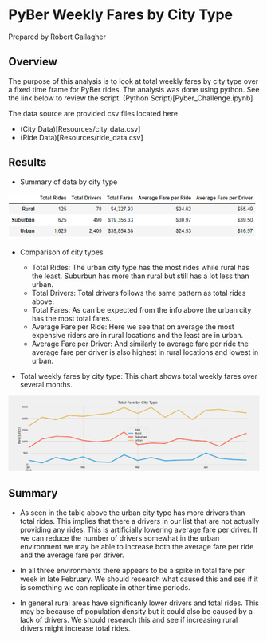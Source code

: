 # PyBer Weekly Fares by City Type
Prepared by Robert Gallagher

## Overview

The purpose of this analysis is to look at total weekly fares by city type over a fixed time frame for PyBer rides.  The analysis was done using python.  See the link below to review the script.
(Python Script)[Pyber_Challenge.ipynb]

The data source are provided csv files located here
- (City Data)[Resources/city_data.csv]
- (Ride Data)[Resources/ride_data.csv]

## Results

- Summary of data by city type

![](Resources/pyber_summary_df.png)

- Comparison of city types
    - Total Rides: The urban city type has the most rides while rural has the least.  Suburbun has more than rural but still has a lot less than urban.
    - Total Drivers: Total drivers follows the same pattern as total rides above.
    - Total Fares: As can be expected from the info above the urban city has the most total fares.
    - Average Fare per Ride: Here we see that on average the most expensive riders are in rural locations and the least are in urban.
    - Average Fare per Driver: And similarly to average fare per ride the average fare per driver is also highest in rural locations and lowest in urban.

- Total weekly fares by city type:  This chart shows total weekly fares over several months.

![](analysis/PyBer_fare_summary.png)

## Summary

- As seen in the table above the urban city type has more drivers than total rides.  This implies that there a drivers in our list that are not actually providing any rides.  This is artificially lowering average fare per driver.  If we can reduce the number of drivers somewhat in the urban environment we may be able to increase both the average fare per ride and the average fare per driver.

- In all three environments there appears to be a spike in total fare per week in late February.  We should research what caused this and see if it is something we can replicate in other time periods.

- In general rural areas have significanly lower drivers and total rides.  This may be because of population density but it could also be caused by a lack of drivers.  We should research this and see if increasing rural drivers might increase total rides.

